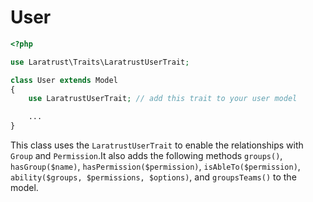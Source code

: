 # User

```php
<?php

use Laratrust\Traits\LaratrustUserTrait;

class User extends Model
{
    use LaratrustUserTrait; // add this trait to your user model

    ...
}
```

This class uses the `LaratrustUserTrait` to enable the relationships with `Group` and `Permission`.It also adds the following methods `groups()`, `hasGroup($name)`, `hasPermission($permission)`, `isAbleTo($permission)`, `ability($groups, $permissions, $options)`, and `groupsTeams()` to the model.